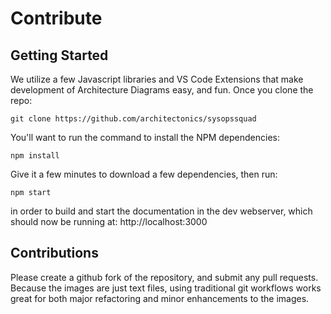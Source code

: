 # Contribute

## Getting Started

We utilize a few Javascript libraries and VS Code Extensions that make development of Architecture Diagrams easy, and fun.  Once you clone the repo:

    git clone https://github.com/architectonics/sysopssquad

You'll want to run the command to install the NPM dependencies:

    npm install

Give it a few minutes to download a few dependencies, then run:

    npm start

in order to build and start the documentation in the dev webserver, which should now be running at:  http://localhost:3000

## Contributions

Please create a github fork of the repository, and submit any pull requests.  Because the images are just text files, using traditional git workflows works great for both major refactoring and minor enhancements to the images.